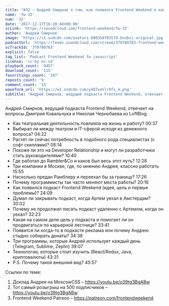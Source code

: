 ```yaml
---
title: "#32 – Андрей Смирнов о том, как появился Frontend Weekend и как из разработчика стать руководителем"
name: 'fw-32'
num: '32'
date: '2017-12-17T16:20:48+00:00'
scLink: 'https://soundcloud.com/frontend-weekend/fw-32'
author: 'Андрей Смирнов'
image: 'https://i1.sndcdn.com/avatars-000358703579-bnobxj-original.jpg'
podcastUrl: 'https://feeds.soundcloud.com/stream/370780763-frontend-weekend-fw-32.m4a'
scTrackId: '370780763'
explicit: false
tag_list: 'Podcast Frontend Weekend fw javascript'
license: 'cc-by-nc-nd'
playback_count: '9457'
download_count: '115'
favoritings_count: '107'
reposts_count: '9'
comment_count: '15'
waveform_url: 'https://w1.sndcdn.com/y4Q7xeVlr9fs_m.png'
subtitle: "Андрей Смирнов, ведущий подкаста Frontend Weekend, отвечает на вопросы Дмитрия Ковальчука и Николая Чернобаева из LoftBlog. "
---
```

Андрей Смирнов, ведущий подкаста Frontend Weekend, отвечает на вопросы Дмитрия Ковальчука и Николая Чернобаева из LoftBlog. 

- Как театральная деятельность повлияла на жизнь и работу? <timecode sec="37">00:37</timecode>
- Выбирал ли между театром и IT-сферой исходя из денежного вопроса? <timecode sec="262">04:22</timecode>
- Растет ли сейчас потребность в подобного рода специалистах (с софт скиллами)? <timecode sec="494">08:14</timecode>
- Похоже ли это на Developer Relationship и могут ли разработчики стать руководителями? <timecode sec="640">10:40</timecode>
- Где работал до Rambler&Co и каков был весь этот путь? <timecode sec="748">12:28</timecode>
- Три компании в Москве, где, по мнению Андрея, классно работать <timecode sec="955">15:55</timecode>
- Насколько предан Рамблеру и переехал бы за границу? <timecode sec="1046">17:26</timecode>
- Почему программисты так часто меняют места работы? <timecode sec="1216">20:16</timecode>
- Как появился подкаст Frontend Weekend (идея, цель и первые проблемы)? <timecode sec="1449">24:09</timecode> 
- Думал ли закрывать подкаст, когда Артем уехал в Амстердам? <timecode sec="1802">30:02</timecode>
- Почему не продолжил писать подкаст удаленно с Артемом, когда он уехал? <timecode sec="1943">32:23</timecode>
- Какая на самом деле цель у подкаста и помогает ли он продвигаться по карьерной лестнице? <timecode sec="2021">33:41</timecode>
- Появится ли когда-то в подкасте реклама или почему Андрею стыдно собирать донаты? <timecode sec="2078">34:38</timecode>
- Три программы, которые Андрей использует каждый день (Telegram, Sublime, Zeplin) <timecode sec="2347">39:07</timecode>
- Технологии, которые стоит изучить (React/Redux, Java, криптовалюты) <timecode sec="2611">43:31</timecode>
- P.S. Почему такой внешний вид? <timecode sec="2757">45:57</timecode>

Ссылки по теме:
1) Доклад Андрея на MoscowCSS – https://youtu.be/o39tg3BgABw
2) Тот самый розыгрыш на 500 подписчиков – https://youtu.be/o39tg3BgABw
3) Frontend Weekend Patreon – https://patreon.com/frontendweekend